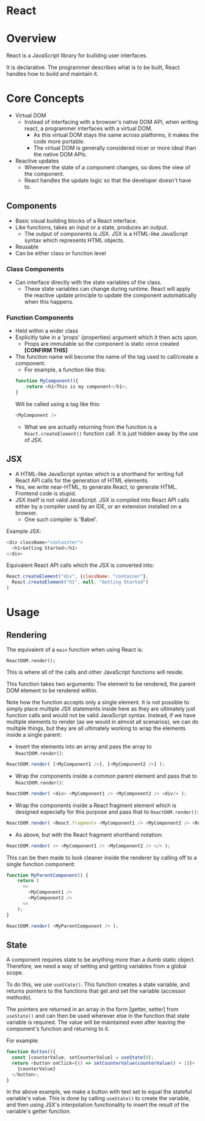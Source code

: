React
=======

# Overview
React is a JavaScript library for builidng user interfaces.

It is declarative. The programmer describes what is to be built, React handles how to build and maintain it.

# Core Concepts
* Virtual DOM
  * Instead of interfacing with a browser's native DOM API, when writing react, a programmer interfaces with a virtual DOM.
    * As this virtual DOM stays the same across platforms, it makes the code more portable.
    * The virtual DOM is generally considered nicer or more ideal than the native DOM APIs.
* Reactive updates
  * Whenever the state of a component changes, so does the view of the component.
  * React handles the update logic so that the developer doesn't have to.

## Components

* Basic visual building blocks of a React interface.
* Like functions, takes an input or a state, produces an output.
  * The output of components is JSX. JSX is a HTML-like JavaScript syntax which represents HTML objects.
* Reusable
* Can be either class or function level

### Class Components
* Can interface directly with the state variables of the class.
  * These state variables can change during runtime. React will apply the reactive update principle to update the component automatically when this happens.

### Function Components
* Held within a wider class
* Explicitly take in a 'props' (properties) argument which it then acts upon.
  * Props are immutable so the component is static once created **[CONFIRM THIS]**
* The function name will become the name of the tag used to call/create a component.
  * For example, a function like this:
  ```javascript
  function MyComponent(){
      return <h1>This is my component</h1>;
  }
  ```
  Will be called using a tag like this:
  ```javascript
  <MyComponent />
  ```
  * What we are actually returning from the function is a `React.createElement()` function call. It is just hidden away by the use of JSX.

## JSX

* A HTML-like JavaScript syntax which is a shorthand for writing full React API calls for the generation of HTML elements.
* Yes, we write near-HTML, to generate React, to generate HTML. Frontend code is stupid.
* JSX itself is not valid JavaScript. JSX is compiled into React API calls either by a compiler used by an IDE, or an extension installed on a browser.
  * One such compiler is 'Babel'.

Example JSX:

```javascript
<div className="containter">
  <h1>Getting Started</h1>
</div>
```

Equivalent React API calls which the JSX is converted into:

```javascript
React.createElement("div", {className: "container"},
  React.createElement("h1", null, "Getting Started")
)
```

# Usage

## Rendering

The equivalent of a `main` function when using React is:

```
ReactDOM.render();
```

This is where all of the calls and other JavaScript functions will reside.

This function takes two arguments: The element to be rendered, the parent DOM element to be rendered within.

Note how the function accepts only a single element. It is not possible to simply place multiple JSX statements inside here as they are ultimately just function calls and would not be valid JavaScript syntax. Instead, if we have multiple elements to render (as we would in almost all scenarios), we can do multiple things, but they are all ultimately working to wrap the elements inside a single parent:

* Insert the elements into an array and pass the array to `ReactDOM.render()`:
```javascript
ReactDOM.render( [<MyComponent1 />], [<MyComponent2 />] );
```

* Wrap the components inside a common parent element and pass that to `ReactDOM.render()`:
```javascript
ReactDOM.render( <div> <MyComponent1 /> <MyComponent2 /> <div/> );
```

* Wrap the components inside a React fragment element which is designed especially for this purpose and pass that to `ReactDOM.render()`:
```javascript
ReactDOM.render( <React.fragment> <MyComponent1 /> <MyComponent2 /> <React.fragment/> );
```

* As above, but with the React fragment shorthand notation:
```javascript
ReactDOM.render( <> <MyComponent1 /> <MyComponent2 /> </> );
```

This can be then made to look cleaner inside the renderer by calling off to a single function component:
```javascript
function MyParentComponent() {
    return (
      <>
        <MyComponent1 />
        <MyComponent2 />
      <>
    );
}

ReactDOM.render( <MyParentComponent /> );
```

## State

A component requires state to be anything more than a dumb static object. Therefore, we need a way of setting and getting variables from a global scope.

To do this, we use `useState()`. This function creates a state variable, and returns pointers to the functions that get and set the variable (accessor methods).

The pointers are returned in an array in the form [getter, setter] from `useState()` and can then be used wherever else in the function that state variable is required. The value will be maintained even after leaving the component's function and returning to it.

For example:

```javascript
function Button(){
  const [counterValue, setCounterValue] = useState(0);
  return <button onClick={() => setCounterValue(counterValue() + 1)}>
    {counterValue}
  </button>;
}
```

In the above example, we make a button with text set to equal the stateful variable's value. This is done by calling `useState()` to create the variable, and then using JSX's interpolation functionality to insert the result of the variable's getter function.
